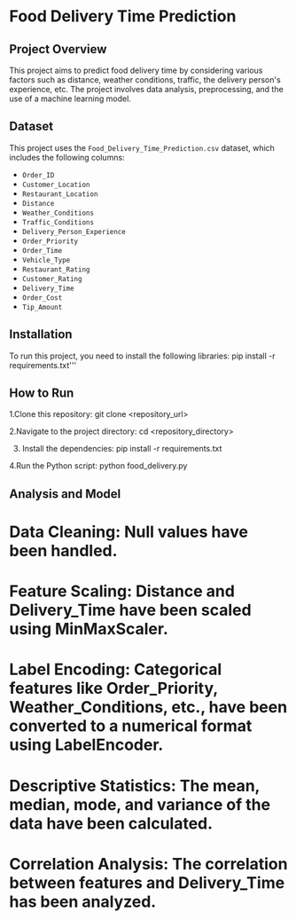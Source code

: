 # Food Delivery Time Prediction

## Project Overview

This project aims to predict food delivery time by considering various factors such as distance, weather conditions, traffic, the delivery person's experience, etc. The project involves data analysis, preprocessing, and the use of a machine learning model.

## Dataset

This project uses the `Food_Delivery_Time_Prediction.csv` dataset, which includes the following columns:

* `Order_ID`
* `Customer_Location`
* `Restaurant_Location`
* `Distance`
* `Weather_Conditions`
* `Traffic_Conditions`
* `Delivery_Person_Experience`
* `Order_Priority`
* `Order_Time`
* `Vehicle_Type`
* `Restaurant_Rating`
* `Customer_Rating`
* `Delivery_Time`
* `Order_Cost`
* `Tip_Amount`

## Installation

To run this project, you need to install the following libraries:
pip install -r requirements.txt'''

## How to Run

1.Clone this repository:
git clone <repository_url>

2.Navigate to the project directory:
cd <repository_directory>

3. Install the dependencies:
pip install -r requirements.txt

4.Run the Python script:
python food_delivery.py

## Analysis and Model
# Data Cleaning: Null values have been handled.

# Feature Scaling: Distance and Delivery_Time have been scaled using MinMaxScaler.

# Label Encoding: Categorical features like Order_Priority, Weather_Conditions, etc., have been converted to a numerical format using LabelEncoder.

# Descriptive Statistics: The mean, median, mode, and variance of the data have been calculated.

# Correlation Analysis: The correlation between features and Delivery_Time has been analyzed.
